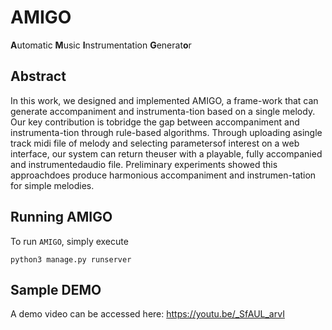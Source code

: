 <h1>AMIGO</h1>

**A**utomatic **M**usic **I**nstrumentation **G**enerat**o**r

<h2>Abstract</h2>

In  this  work,  we  designed  and  implemented AMIGO, a  frame-work that can generate accompaniment and instrumenta-tion based on a single melody.  Our key contribution is tobridge the gap between accompaniment and instrumenta-tion through rule-based algorithms.  Through uploading asingle track midi file of melody and selecting parametersof interest on a web interface,  our system can return theuser with a playable, fully accompanied and instrumentedaudio file.  Preliminary experiments showed this approachdoes produce harmonious accompaniment and instrumen-tation for simple melodies.

<h2>Running AMIGO</h2>

To run `AMIGO`, simply execute
```
python3 manage.py runserver
```

<h2>Sample DEMO</h2>

A demo video can be accessed here: https://youtu.be/_SfAUL_arvI
